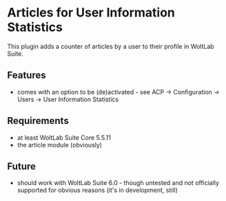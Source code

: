 # Articles for User Information Statistics

This plugin adds a counter of articles by a user to their profile in WoltLab Suite.

## Features
- comes with an option to be (de)activated - see ACP -> Configuration -> Users -> User Information Statistics
  

## Requirements
- at least WoltLab Suite Core 5.5.11
- the article module (obviously)

## Future
- should work with WoltLab Suite 6.0 - though untested and not officially supported for obvious reasons (it's in development, still)
